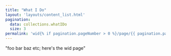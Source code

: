 ```yaml
---
title: "What I Do"
layout: 'layouts/content_list.html'
pagination:
  data: collections.whatIDo
  size: 3
permalink: 'wid{% if pagination.pageNumber > 0 %}/page/{{ pagination.pageNumber }}{% endif %}/'
---
```


"foo bar baz etc; here's the wid page"